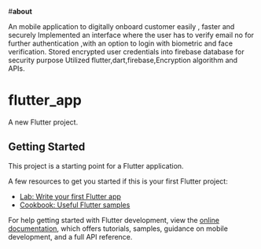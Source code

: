 #**about**

An mobile application to digitally  onboard customer easily , faster and securely 
Implemented an interface where the user has to verify email no for further authentication ,with an option to login with biometric and face verification.
Stored encrypted user credentials into firebase database for security purpose
Utilized flutter,dart,firebase,Encryption algorithm and APIs.



# flutter_app

A new Flutter project.

## Getting Started

This project is a starting point for a Flutter application.

A few resources to get you started if this is your first Flutter project:

- [Lab: Write your first Flutter app](https://docs.flutter.dev/get-started/codelab)
- [Cookbook: Useful Flutter samples](https://docs.flutter.dev/cookbook)

For help getting started with Flutter development, view the
[online documentation](https://docs.flutter.dev/), which offers tutorials,
samples, guidance on mobile development, and a full API reference.

#

